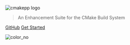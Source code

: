 <!-- _coverpage.md -->

![cmakepp logo](https://cdn.statically.io/gh/AnotherFoxGuy/cmakepp/master/logo.png "cmakepp logo")

> An Enhancement Suite for the CMake Build System

[GitHub](https://github.com/AnotherFoxGuy/cmakepp)
[Get Started](#A-CMake-Enhancement-Suite)

![color_no](#3F3F3F)
